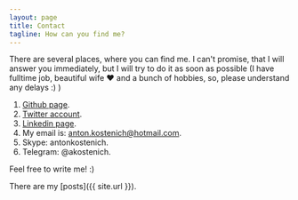 ```yaml
---
layout: page
title: Contact
tagline: How can you find me?
---
```


There are several places, where you can find me. I can't promise, that I will answer you immediately, but I will try to do it as soon as possible (I have fulltime job, beautiful wife ❤️ and a bunch of hobbies, so, please understand any delays :) )

1. [Github page](http://github.com/eXiga).
2. [Twitter account](http://twitter.com/AntonKostenich).
3. [Linkedin page](https://www.linkedin.com/in/anton-kastsenich/).
4. My email is: anton.kostenich@hotmail.com.
5. Skype: antonkostenich.
6. Telegram: @akostenich.

Feel free to write me! :)

There are my [posts]({{ site.url }}).